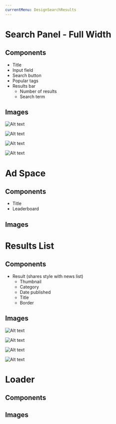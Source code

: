```yaml
---
currentMenu: DesignSearchResults
---
```

Search Panel - Full Width
============

Components
-------------
* Title
* Input field
* Search button
* Popular tags
* Results bar
	* Number of results
	* Search term


Images
-------------
![Alt text](M91_SearchPanel_320.png)

![Alt text](M91_SearchPanel_640.png)

![Alt text](M91_SearchPanel_1004.png)

![Alt text](M91_SearchPanel_1366.png)


Ad Space
============

Components
-------------
* Title
* Leaderboard


Images
-------------


Results List
============

Components
-------------
* Result (shares style with news list)
	* Thumbnail
	* Category
	* Date published
	* Title
	* Border


Images
-------------
![Alt text](M92_SearchResultsList_320.png)

![Alt text](M92_SearchResultsList_640.png)

![Alt text](M92_SearchResultsList_1004.png)

![Alt text](M92_SearchResultsList_1366.png)

Loader
============

Components
-------------



Images
-------------


